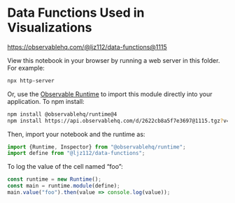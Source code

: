 # Data Functions Used in Visualizations

https://observablehq.com/@ljz112/data-functions@1115

View this notebook in your browser by running a web server in this folder. For
example:

~~~sh
npx http-server
~~~

Or, use the [Observable Runtime](https://github.com/observablehq/runtime) to
import this module directly into your application. To npm install:

~~~sh
npm install @observablehq/runtime@4
npm install https://api.observablehq.com/d/2622cb8a5f7e3697@1115.tgz?v=3
~~~

Then, import your notebook and the runtime as:

~~~js
import {Runtime, Inspector} from "@observablehq/runtime";
import define from "@ljz112/data-functions";
~~~

To log the value of the cell named “foo”:

~~~js
const runtime = new Runtime();
const main = runtime.module(define);
main.value("foo").then(value => console.log(value));
~~~
